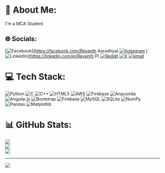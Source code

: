 # 💫 About Me:
I'm a MCA Student<br>


## 🌐 Socials:
[![Facebook](https://img.shields.io/badge/Facebook-%231877F2.svg?logo=Facebook&logoColor=white)](https://facebook.com/Revanth Aaradhya) [![Instagram](https://img.shields.io/badge/Instagram-%23E4405F.svg?logo=Instagram&logoColor=white)](https://instagram.com/__revanth_aaradhya__) [![LinkedIn](https://img.shields.io/badge/LinkedIn-%230077B5.svg?logo=linkedin&logoColor=white)](https://linkedin.com/in/Revanth P) [![Reddit](https://img.shields.io/badge/Reddit-%23FF4500.svg?logo=Reddit&logoColor=white)](https://reddit.com/user/Revanth_1) [![X](https://img.shields.io/badge/X-black.svg?logo=X&logoColor=white)](https://x.com/Revanthaaradhya) [![email](https://img.shields.io/badge/Email-D14836?logo=gmail&logoColor=white)](mailto:revanthp167@gmail.com) 

# 💻 Tech Stack:
![Python](https://img.shields.io/badge/python-3670A0?style=flat&logo=python&logoColor=ffdd54) ![C](https://img.shields.io/badge/c-%2300599C.svg?style=flat&logo=c&logoColor=white) ![C++](https://img.shields.io/badge/c++-%2300599C.svg?style=flat&logo=c%2B%2B&logoColor=white) ![HTML5](https://img.shields.io/badge/html5-%23E34F26.svg?style=flat&logo=html5&logoColor=white) ![AWS](https://img.shields.io/badge/AWS-%23FF9900.svg?style=flat&logo=amazon-aws&logoColor=white) ![Firebase](https://img.shields.io/badge/firebase-%23039BE5.svg?style=flat&logo=firebase) ![Anaconda](https://img.shields.io/badge/Anaconda-%2344A833.svg?style=flat&logo=anaconda&logoColor=white) ![Angular.js](https://img.shields.io/badge/angular.js-%23E23237.svg?style=flat&logo=angularjs&logoColor=white) ![Bootstrap](https://img.shields.io/badge/bootstrap-%238511FA.svg?style=flat&logo=bootstrap&logoColor=white) ![Firebase](https://img.shields.io/badge/firebase-a08021?style=flat&logo=firebase&logoColor=ffcd34) ![MySQL](https://img.shields.io/badge/mysql-4479A1.svg?style=flat&logo=mysql&logoColor=white) ![SQLite](https://img.shields.io/badge/sqlite-%2307405e.svg?style=flat&logo=sqlite&logoColor=white) ![NumPy](https://img.shields.io/badge/numpy-%23013243.svg?style=flat&logo=numpy&logoColor=white) ![Pandas](https://img.shields.io/badge/pandas-%23150458.svg?style=flat&logo=pandas&logoColor=white) ![Matplotlib](https://img.shields.io/badge/Matplotlib-%23ffffff.svg?style=flat&logo=Matplotlib&logoColor=black)
# 📊 GitHub Stats:
![](https://github-readme-stats.vercel.app/api?username=Revanth1161&theme=shadow_blue&hide_border=false&include_all_commits=true&count_private=true)<br/>
![](https://nirzak-streak-stats.vercel.app/?user=Revanth1161&theme=shadow_blue&hide_border=false)<br/>
![](https://github-readme-stats.vercel.app/api/top-langs/?username=Revanth1161&theme=shadow_blue&hide_border=false&include_all_commits=true&count_private=true&layout=compact)

---
[![](https://visitcount.itsvg.in/api?id=Revanth1161&icon=0&color=0)](https://visitcount.itsvg.in)

<!-- Proudly created with GPRM ( https://gprm.itsvg.in ) -->

